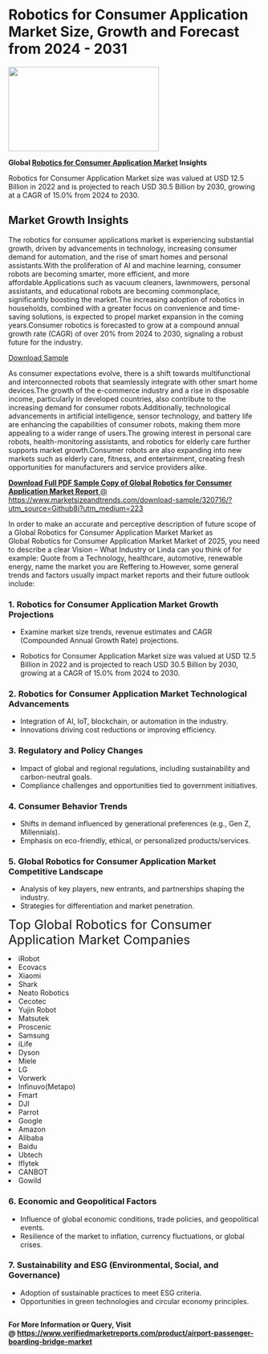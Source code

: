<H1>Robotics for Consumer Application Market Size, Growth and Forecast from 2024 - 2031</H1><img class="aligncenter size-medium wp-image-584254" src="https://thirdeyenews.in/wp-content/uploads/2024/09/Global-Market-Research-300x168.jpeg" alt="" width="300" height="168" /><p><strong>Global&nbsp;<a href="https://www.marketsizeandtrends.com/download-sample/320716/?utm_source=Github8j?utm_medium=223">Robotics for Consumer Application Market</a> Insights</strong></p><p>Robotics for Consumer Application Market size was valued at USD 12.5 Billion in 2022 and is projected to reach USD 30.5 Billion by 2030, growing at a CAGR of 15.0% from 2024 to 2030.</p><p><h2>Market Growth Insights</h2> <p>The robotics for consumer applications market is experiencing substantial growth, driven by advancements in technology, increasing consumer demand for automation, and the rise of smart homes and personal assistants.With the proliferation of AI and machine learning, consumer robots are becoming smarter, more efficient, and more affordable.Applications such as vacuum cleaners, lawnmowers, personal assistants, and educational robots are becoming commonplace, significantly boosting the market.The increasing adoption of robotics in households, combined with a greater focus on convenience and time-saving solutions, is expected to propel market expansion in the coming years.Consumer robotics is forecasted to grow at a compound annual growth rate (CAGR) of over 20% from 2024 to 2030, signaling a robust future for the industry.</p> <p><a href="#">Download Sample</a></p> <p>As consumer expectations evolve, there is a shift towards multifunctional and interconnected robots that seamlessly integrate with other smart home devices.The growth of the e-commerce industry and a rise in disposable income, particularly in developed countries, also contribute to the increasing demand for consumer robots.Additionally, technological advancements in artificial intelligence, sensor technology, and battery life are enhancing the capabilities of consumer robots, making them more appealing to a wider range of users.The growing interest in personal care robots, health-monitoring assistants, and robotics for elderly care further supports market growth.Consumer robots are also expanding into new markets such as elderly care, fitness, and entertainment, creating fresh opportunities for manufacturers and service providers alike.</p> <p><a href="#"></p><p><span class=""><strong>Download Full PDF Sample Copy of Global Robotics for Consumer Application Market Report</strong> @ <a href="https://www.marketsizeandtrends.com/download-sample/320716/?utm_source=Github8j?utm_medium=223" target="_blank">https://www.marketsizeandtrends.com/download-sample/320716/?utm_source=Github8j?utm_medium=223</a></span></p><p>In order to make an accurate and perceptive description of future scope of a Global&nbsp;Robotics for Consumer Application Market Market as Global&nbsp;Robotics for Consumer Application Market Market of 2025, you need to describe a clear Vision &ndash; What Industry or Linda can you think of for example: Quote from a Technology, healthcare, automotive, renewable energy, name the market you are Reffering to.However, some general trends and factors usually impact market reports and their future outlook include:</p><h3>1.&nbsp;<strong>Robotics for Consumer Application Market Growth Projections</strong></h3><ul><li>Examine market size trends, revenue estimates and CAGR (Compounded Annual Growth Rate) projections.</li><li><p>Robotics for Consumer Application Market size was valued at USD 12.5 Billion in 2022 and is projected to reach USD 30.5 Billion by 2030, growing at a CAGR of 15.0% from 2024 to 2030.</p></li></ul><h3>2.&nbsp;<strong>Robotics for Consumer Application Market Technological Advancements</strong></h3><ul><li>Integration of AI, IoT, blockchain, or automation in the industry.</li><li>Innovations driving cost reductions or improving efficiency.</li></ul><h3>3.&nbsp;<strong>Regulatory and Policy Changes</strong></h3><ul><li>Impact of global and regional regulations, including sustainability and carbon-neutral goals.</li><li>Compliance challenges and opportunities tied to government initiatives.</li></ul><h3>4.&nbsp;<strong>Consumer Behavior Trends</strong></h3><ul><li>Shifts in demand influenced by generational preferences (e.g., Gen Z, Millennials).</li><li>Emphasis on eco-friendly, ethical, or personalized products/services.</li></ul><h3>5.&nbsp;<strong>Global Robotics for Consumer Application Market Competitive Landscape</strong></h3><ul><li>Analysis of key players, new entrants, and partnerships shaping the industry.</li><li>Strategies for differentiation and market penetration.</li></ul><p data-pm-slice="1 1 []"><span style="color: inherit; font-family: inherit; font-size: 25px;">Top Global Robotics for Consumer Application Market Companies</span></p><div class="" data-test-id=""><p><li>iRobot</li><li> Ecovacs</li><li> Xiaomi</li><li> Shark</li><li> Neato Robotics</li><li> Cecotec</li><li> Yujin Robot</li><li> Matsutek</li><li> Proscenic</li><li> Samsung</li><li> iLife</li><li> Dyson</li><li> Miele</li><li> LG</li><li> Vorwerk</li><li> Infinuvo(Metapo)</li><li> Fmart</li><li> DJI</li><li> Parrot</li><li> Google</li><li> Amazon</li><li> Alibaba</li><li> Baidu</li><li> Ubtech</li><li> Iflytek</li><li> CANBOT</li><li> Gowild</li></p></div><h3>6.&nbsp;<strong>Economic and Geopolitical Factors</strong></h3><ul><li>Influence of global economic conditions, trade policies, and geopolitical events.</li><li>Resilience of the market to inflation, currency fluctuations, or global crises.</li></ul><h3>7.&nbsp;<strong>Sustainability and ESG (Environmental, Social, and Governance)</strong></h3><ul><li>Adoption of sustainable practices to meet ESG criteria.</li><li>Opportunities in green technologies and circular economy principles.</li></ul><h2><strong style="font-size: 14px;">For More Information or Query, Visit @&nbsp;</strong><a style="background-color: #ffffff; font-size: 14px;" href="https://www.marketsizeandtrends.com/report/robotics-for-consumer-application-market/" target="_blank">https://www.verifiedmarketreports.com/product/airport-passenger-boarding-bridge-market</a></h2>